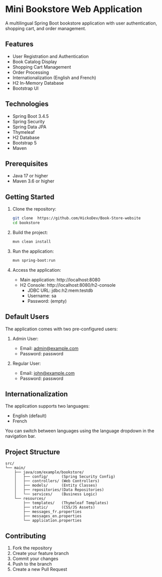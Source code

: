 # Mini Bookstore Web Application

A multilingual Spring Boot bookstore application with user authentication, shopping cart, and order management.

## Features

- User Registration and Authentication
- Book Catalog Display
- Shopping Cart Management
- Order Processing
- Internationalization (English and French)
- H2 In-Memory Database
- Bootstrap UI

## Technologies

- Spring Boot 3.4.5
- Spring Security
- Spring Data JPA
- Thymeleaf
- H2 Database
- Bootstrap 5
- Maven

## Prerequisites

- Java 17 or higher
- Maven 3.6 or higher

## Getting Started

1. Clone the repository:
   ```bash
   git clone  https://github.com/HickoDev/Book-Store-website
   cd bookstore
   ```

2. Build the project:
   ```bash
   mvn clean install
   ```

3. Run the application:
   ```bash
   mvn spring-boot:run
   ```

4. Access the application:
   - Main application: http://localhost:8080
   - H2 Console: http://localhost:8080/h2-console
     - JDBC URL: jdbc:h2:mem:testdb
     - Username: sa
     - Password: (empty)

## Default Users

The application comes with two pre-configured users:

1. Admin User:
   - Email: admin@example.com
   - Password: password

2. Regular User:
   - Email: john@example.com
   - Password: password

## Internationalization

The application supports two languages:
- English (default)
- French

You can switch between languages using the language dropdown in the navigation bar.

## Project Structure

```
src/
└── main/
    ├── java/com/example/bookstore/
    │   ├── config/      (Spring Security Config)
    │   ├── controllers/ (Web Controllers)
    │   ├── models/      (Entity Classes)
    │   ├── repositories/(Data Repositories)
    │   └── services/    (Business Logic)
    └── resources/
        ├── templates/   (Thymeleaf Templates)
        ├── static/      (CSS/JS Assets)
        ├── messages_fr.properties
        ├── messages_en.properties
        └── application.properties
```

## Contributing

1. Fork the repository
2. Create your feature branch
3. Commit your changes
4. Push to the branch
5. Create a new Pull Request


